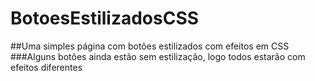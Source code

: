 # BotoesEstilizadosCSS
##Uma simples página com botões estilizados com efeitos em CSS
###Alguns botões ainda estão sem estilização, logo todos estarão com efeitos diferentes 
